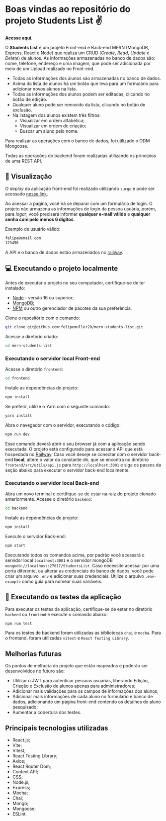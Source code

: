 # Boas vindas ao repositório do projeto Students List ✌️

[**Acesse aqui**](https://felipemuller-students-list.surge.sh/).

O **Students List** é um projeto Front-end e Back-end MERN (MongoDB, Express, React e Node) que realiza um CRUD (_Create_, _Read_, _Update_ e _Delete_) de alunos. As informações armazenadas no banco de dados são: nome, telefone, endereço e uma imagem, que pode ser adicionada por meio de um Upload realizado no Front-end.

- Todas as informações dos alunos são armazenadas no banco de dados.
- Acima da lista de alunos há um botão que leva para um formulário para adicionar novos alunos na lista.
- Todas as informações dos alunos podem ser editadas, clicando no botão de edição.
- Qualquer aluno pode ser removido da lista, clicando no botão de exclusão.
- Na listagem dos alunos existem três filtros:
  - Visualizar em ordem alfabética;
  - Visualizar em ordem de criação;
  - Buscar um aluno pelo nome.

Para realizar as operações com o banco de dados, foi utilizado o ODM Mongoose.

Todas as operações do backend foram realizadas utilizando os princípios de uma REST API.

## 👀 Visualização

O _deploy_ da aplicação front-end foi realizado utilizando `surge` e pode ser acessado [nesse link](https://felipemuller-students-list.surge.sh/).

Ao acessar a página, você irá se deparar com um formulário de login. O projeto não armazena as informações de login da pessoa usuária, porém, para _logar_, você precisará informar **qualquer e-mail válido** e **qualquer senha com pelo menos 6 dígitos**.

Exemplo de usuário válido:

```bash
felipe@email.com
123456
```

A API e o banco de dados estão armazenados no [railway](https://astute-silver-production.up.railway.app/students).

## 💻 Executando o projeto localmente

Antes de executar o projeto no seu computador, certifique-se de ter instalado:

- [Node](https://nodejs.org/en/download/) - versão 16 ou superior;
- [MongoDB](https://www.mongodb.com/docs/manual/installation/);
- [NPM](https://www.npmjs.com/) ou outro gerenciador de pacotes da sua preferência.

Clone o repositório com o comando:

```bash
git clone git@github.com:felipemuller20/mern-students-list.git
```

Acesse o diretório criado:

```bash
cd mern-students-list
```

### Executando o servidor local Front-end

Acesse o diretório `frontend`:

```bash
cd frontend
```

Instale as dependências do projeto:

```bash
npm install
```

Se preferir, utilize o Yarn com o seguinte comando:

```bash
yarn install
```

Abra o navegador com o servidor, executando o código:

```bash
npm run dev
```

Esse comando deverá abrir o seu browser já com a aplicação sendo executada. O projeto está configurado para acessar a API que está hospedada no [Railway](https://astute-silver-production.up.railway.app/students). Caso você deseje se conectar com o servidor back-end **local**, altere o valor da constante `URL` que se encontra no diretório `frontend/src/utils/api.js` para `http://localhost:3001` e siga os passos da seção abaixo para executar o servidor back-end localmente.

### Executando o servidor local Back-end

Abra um novo terminal e certifique-se de estar na raiz do projeto clonado anteriormente. Acesse o diretório `backend`:

```bash
cd backend
```

Instale as dependências do projeto:

```bash
npm install
```

Execute o servidor Back-end:

```bash
npm start
```

Executando todos os comandos acima, por padrão você acessará o servidor local `localhost:3001` e o servidor mongoDB `mongodb://localhost:27017/StudentsList`. Caso necessite acessar por uma porta diferente, ou alterar as credenciais do banco de dados, você pode criar um arquivo `.env` e adicionar suas credenciais. Utilize o arquivo `.env-example` como guia para nomear suas variáveis.

## 🔧 Executando os testes da aplicação

Para executar os testes da aplicação, certifique-se de estar no diretório `backend` ou `frontend` e execute o comando abaixo:

```bash
npm rum test
```

Para os testes de backend foram utilizadas as bibliotecas `chai` e `mocha`. Para o frontend, foram utilizadas `vitest` e `React Testing Library`.

## Melhorias futuras

Os pontos de melhoria do projeto que estão mapeados e poderão ser desenvolvidos no futuro são:

- Utilizar o JWT para autenticar pessoas usuárias, liberando Edição, Criação e Exclusão de alunos apenas para administradores;
- Adicionar mais validações para os campos de informações dos alunos;
- Adicionar mais informações de cada aluno no formulário e banco de dados, adicionando um página front-end contendo os detalhes do aluno pesquisado;
- Aumentar a cobertura dos testes.

## Principais tecnologias utilizadas

- React.js;
- Vite;
- Vitest;
- React Testing Library;
- Axios;
- React Router Dom;
- Context API;
- CSS;
- Node.js;
- Express;
- Mocha;
- Chai;
- Mongo;
- Mongoose;
- ESLint.

